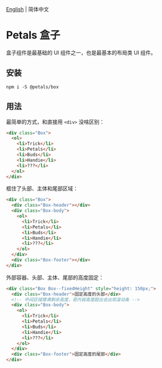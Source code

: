 [English](./README.md) | 简体中文

# Petals 盒子

盒子组件是最基础的 UI 组件之一，也是最基本的布局类 UI 组件。

## 安装

```
npm i -S @petals/box
```

## 用法

最简单的方式，和直接用 `<div>` 没啥区别：

```html
<div class="Box">
  <ol>
    <li>Trick</li>
    <li>Petals</li>
    <li>Buds</li>
    <li>Handie</li>
    <li>???</li>
  </ol>
</div>
```

框住了头部、主体和尾部区域：

```html
<div class="Box">
  <div class="Box-header"></div>
  <div class="Box-body">
    <ol>
      <li>Trick</li>
      <li>Petals</li>
      <li>Buds</li>
      <li>Handie</li>
      <li>???</li>
    </ol>
  </div>
  <div class="Box-footer"></div>
</div>
```

外部容器、头部、主体、尾部的高度固定：

```html
<div class="Box Box--fixedHeight" style="height: 150px;">
  <div class="Box-header">固定高度的头部</div>
  <!-- 中间区域撑满剩余高度，若内容高度超出会出现滚动条 -->
  <div class="Box-body">
    <ol>
      <li>Trick</li>
      <li>Petals</li>
      <li>Buds</li>
      <li>Handie</li>
      <li>???</li>
    </ol>
  </div>
  <div class="Box-footer">固定高度的尾部</div>
</div>
```

